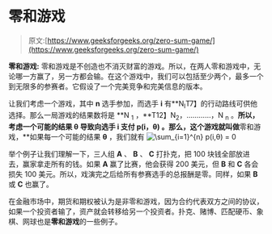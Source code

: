 # 零和游戏

> 原文:[https://www.geeksforgeeks.org/zero-sum-game/](https://www.geeksforgeeks.org/zero-sum-game/)

**零和游戏:**
零和游戏是不创造也不消灭财富的游戏。所以，在两人零和游戏中，无论哪一方赢了，另一方都会输。在这个游戏中，我们可以包括至少两个，最多一个到无限多的参赛者。它假设了一个完美竞争和完美信息的版本。

让我们考虑一个游戏，其中 **n** 选手参加，而选手 **i** 有**N<sub>I</sub>T7】的行动路线可供他选择。那么一局游戏的结果数将是 **N <sub>1</sub> ，**T12】N<sub>2</sub>，…………，N <sub>n</sub> 。**所以，考虑一个可能的结果 **θ** 导致向选手 **i** 支付 **p(i，θ)** 。那么，这个游戏就叫做**零和游戏，**如果每一个可能的结果 **θ** ，我们就有
![\sum_{i=1}^{n} p(i,θ) = 0](img/90aadeccb0458d02c1a9a404be999025.png "Rendered by QuickLaTeX.com")

举个例子让我们理解一下，三人组 **A** 、 **B** 、 **C** 打扑克，把 100 块钱全部放进去，赢家拿走所有的钱。如果 **A** 赢了比赛，他会获得 200 美元，但 **B** 和 **C** 各会损失 100 美元。所以，戏演完之后给所有参赛选手的总报酬是零。同样，如果 **B** 或 **C** 也赢了。

在金融市场中，期货和期权被认为是非零和游戏，因为合约代表双方之间的协议，如果一个投资者输了，资产就会转移给另一个投资者。扑克、赌博、匹配硬币、象棋、网球也是**零和游戏**的一些例子。